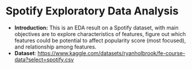 # Spotify Exploratory Data Analysis
* **Introduction:** This is an EDA result on a Spotify dataset, with main objectives are to explore characteristics of features, figure out which features could be potential to affect popularity score (most focused), and relationship among features.
* **Dataset**: https://www.kaggle.com/datasets/ryanholbrook/fe-course-data?select=spotify.csv
